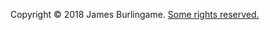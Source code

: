 Copyright &copy; 2018 James Burlingame. [Some rights reserved.](http://www.apache.org/licenses/LICENSE-2.0)
